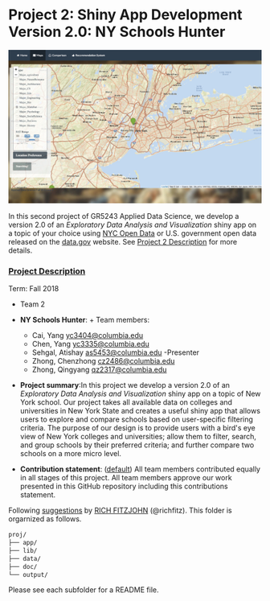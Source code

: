 # Project 2: Shiny App Development Version 2.0: NY Schools Hunter

![screenshot](doc/screenshot2.png)

In this second project of GR5243 Applied Data Science, we develop a version 2.0 of an *Exploratory Data Analysis and Visualization* shiny app on a topic of your choice using [NYC Open Data](https://opendata.cityofnewyork.us/) or U.S. government open data released on the [data.gov](https://data.gov/) website. See [Project 2 Description](doc/project2_desc.md) for more details.  

### [Project Description](doc/project2_desc.md)

Term: Fall 2018

+ Team 2
+ **NY Schools Hunter**: + Team members:
	+  Cai, Yang yc3404@columbia.edu
	+  Chen, Yang yc3335@columbia.edu
	+  Sehgal, Atishay as5453@columbia.edu -Presenter
	+  Zhong, Chenzhong cz2486@columbia.edu
	+  Zhong, Qingyang qz2317@columbia.edu

+ **Project summary**:In this project we develop a version 2.0 of an *Exploratory Data Analysis and Visualization* shiny app on a topic of New York school. Our project takes all available data on colleges and universities in New York State and creates a useful shiny app that allows users to explore and compare schools based on user-specific filtering criteria. The purpose of our design is to provide users with a bird's eye view of New York colleges and universities; allow them to filter, search, and group schools by their preferred criteria; and further compare two schools on a more micro level.

+ **Contribution statement**: ([default](doc/a_note_on_contributions.md)) All team members contributed equally in all stages of this project. All team members approve our work presented in this GitHub repository including this contributions statement. 

Following [suggestions](http://nicercode.github.io/blog/2013-04-05-projects/) by [RICH FITZJOHN](http://nicercode.github.io/about/#Team) (@richfitz). This folder is orgarnized as follows.

```
proj/
├── app/
├── lib/
├── data/
├── doc/
└── output/
```

Please see each subfolder for a README file.

